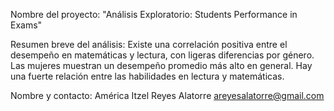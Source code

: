 Nombre del proyecto: "Análisis Exploratorio: Students Performance in Exams"

Resumen breve del análisis: Existe una correlación positiva entre el desempeño en matemáticas y lectura, con ligeras diferencias por género. Las mujeres muestran un desempeño promedio más alto en general. Hay una fuerte relación entre las habilidades en lectura y matemáticas.

Nombre y contacto: América Itzel Reyes Alatorre areyesalatorre@gmail.com

